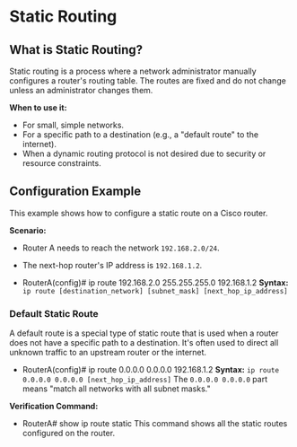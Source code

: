 # Static Routing

## What is Static Routing?
Static routing is a process where a network administrator manually configures a router's routing table. The routes are fixed and do not change unless an administrator changes them.

**When to use it:**
- For small, simple networks.
- For a specific path to a destination (e.g., a "default route" to the internet).
- When a dynamic routing protocol is not desired due to security or resource constraints.

## Configuration Example
This example shows how to configure a static route on a Cisco router.

**Scenario:**
- Router A needs to reach the network `192.168.2.0/24`.
- The next-hop router's IP address is `192.168.1.2`.


- RouterA(config)# ip route 192.168.2.0 255.255.255.0 192.168.1.2
**Syntax:**
`ip route [destination_network] [subnet_mask] [next_hop_ip_address]`

### Default Static Route
A default route is a special type of static route that is used when a router does not have a specific path to a destination. It's often used to direct all unknown traffic to an upstream router or the internet.

- RouterA(config)# ip route 0.0.0.0 0.0.0.0 192.168.1.2
**Syntax:**
`ip route 0.0.0.0 0.0.0.0 [next_hop_ip_address]`
The `0.0.0.0 0.0.0.0` part means "match all networks with all subnet masks."

**Verification Command:**

- RouterA# show ip route static
This command shows all the static routes configured on the router.


